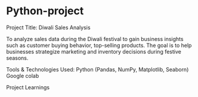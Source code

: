 # Python-project
Project Title: Diwali Sales Analysis

To analyze sales data during the Diwali festival to gain business insights such as customer buying behavior, top-selling products. The goal is to help businesses strategize marketing and inventory decisions during festive seasons.

Tools & Technologies Used:
Python (Pandas, NumPy, Matplotlib, Seaborn)
Google colab

Project Learnings
